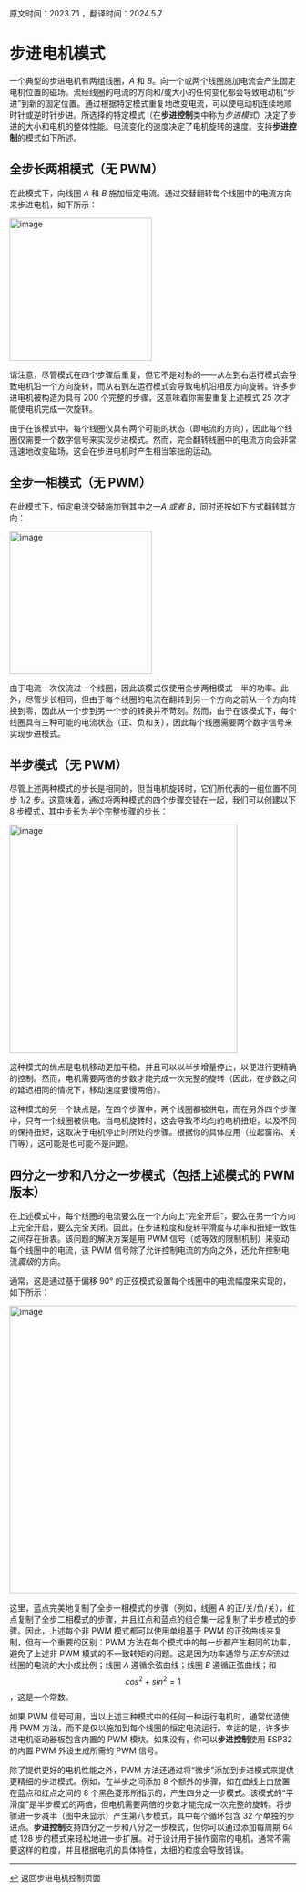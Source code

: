 原文时间：2023.7.1 ，翻译时间：2024.5.7

# 步进电机模式

一个典型的步进电机有两组线圈，*A* 和 *B*。向一个或两个线圈施加电流会产生固定电机位置的磁场。流经线圈的电流的方向和/或大小的任何变化都会导致电动机“步进”到新的固定位置。通过根据特定模式重复地改变电流，可以使电动机连续地顺时针或逆时针步进。所选择的特定模式（在**步进控制**类中称为*步进模式*）决定了步进的大小和电机的整体性能。电流变化的速度决定了电机旋转的速度。支持**步进控制**的模式如下所述。

## 全步长两相模式（无 PWM）

在此模式下，向线圈 *A* 和 *B* 施加恒定电流。通过交替翻转每个线圈中的电流方向来步进电机，如下所示：

<img width="250" alt="image" src="https://github.com/HomeSpan/HomeSpan/assets/68477936/8bea7031-7325-4ded-8ebd-5554d8f1e13d"><br>

请注意，尽管模式在四个步骤后重复，但它不是对称的——从左到右运行模式会导致电机沿一个方向旋转，而从右到左运行模式会导致电机沿相反方向旋转。许多步进电机被构造为具有 200 个完整的步骤，这意味着你需要重复上述模式 25 次才能使电机完成一次旋转。

由于在该模式中，每个线圈仅具有两个可能的状态（即电流的方向），因此每个线圈仅需要一个数字信号来实现步进模式。然而，完全翻转线圈中的电流方向会非常迅速地改变磁场，这会在步进电机时产生相当笨拙的运动。

## 全步一相模式（无 PWM）

在此模式下，恒定电流交替施加到其中之一*A* *或者* *B*，同时还按如下方式翻转其方向：

<img width="250" alt="image" src="https://github.com/HomeSpan/HomeSpan/assets/68477936/cbf2fea5-072e-4fef-9231-504bb483b0c0"><br>

由于电流一次仅流过一个线圈，因此该模式仅使用全步两相模式一半的功率。此外，尽管步长相同，但由于每个线圈的电流在翻转到另一个方向之前从一个方向转换到零，因此从一个步到另一个步的转换并不苛刻。然而，由于在该模式下，每个线圈具有三种可能的电流状态（正、负和关），因此每个线圈需要两个数字信号来实现步进模式。

## 半步模式（无 PWM）

尽管上述两种模式的步长是相同的，但当电机旋转时，它们所代表的一组位置不同步 1/2 步。这意味着，通过将两种模式的四个步骤交错在一起，我们可以创建以下 8 步模式，其中步长为*半*个完整步骤的步长：
      
<img width="400" alt="image" src="https://github.com/HomeSpan/HomeSpan/assets/68477936/ec317c77-fbd9-4641-9d50-d822b477c9ec"><br>

这种模式的优点是电机移动更加平稳，并且可以以半步增量停止，以便进行更精确的控制。然而，电机需要两倍的步数才能完成一次完整的旋转（因此，在步数之间的延迟相同的情况下，移动速度要慢两倍）。

这种模式的另一个缺点是，在四个步骤中，两个线圈都被供电，而在另外四个步骤中，只有一个线圈被供电。当电机旋转时，这会导致不均匀的电机扭矩，以及不同的保持扭矩，这取决于电机停止时所处的步骤。根据你的具体应用（拉起窗帘、关门等），这可能是也可能不是问题。

## 四分之一步和八分之一步模式（包括上述模式的 PWM 版本）

在上述模式中，每个线圈的电流要么在一个方向上“完全开启”，要么在另一个方向上完全开启，要么完全关闭。因此，在步进粒度和旋转平滑度与功率和扭矩一致性之间存在折衷。该问题的解决方案是用 PWM 信号（或等效的限制机制）来驱动每个线圈中的电流，该 PWM 信号除了允许控制电流的方向之外，还允许控制电流*震级*的方向。

通常，这是通过基于偏移 90° 的正弦模式设置每个线圈中的电流幅度来实现的，如下所示：

<img width="505" alt="image" src="https://github.com/HomeSpan/HomeSpan/assets/68477936/75a6176b-b5b4-4b85-a394-a4d6e1f9bf3d"><br>

这里，蓝点完美地复制了全步一相模式的步骤（例如，线圈 *A* 的正/关/负/关），红点复制了全步二相模式的步骤，并且红点和蓝点的组合集一起复制了半步模式的步骤。因此，上述每个非 PWM 模式都可以使用单组基于 PWM 的正弦曲线来复制，但有一个重要的区别：PWM 方法在每个模式中的每一步都产生相同的功率，避免了上述非 PWM 模式的不一致转矩的问题。这是因为功率通常与*正方形*流过线圈的电流的大小成比例；线圈 *A* 遵循余弦曲线；线圈 *B* 遵循正弦曲线；和 $$cos^2+sin^2=1$$，这是一个常数。

如果 PWM 信号可用，当以上述三种模式中的任何一种运行电机时，通常优选使用 PWM 方法，而不是仅以施加到每个线圈的恒定电流运行。幸运的是，许多步进电机驱动器板包含内置的 PWM 模块。如果没有，你可以**步进控制**使用 ESP32 的内置 PWM 外设生成所需的 PWM 信号。

除了提供更好的电机性能之外，PWM 方法还通过将“微步”添加到步进模式来提供更精细的步进模式。例如，在半步之间添加 8 个额外的步骤，如在曲线上由放置在蓝点和红点之间的 8 个黑色菱形所指示的，产生四分之一步模式。该模式的“平滑度”是半步模式的两倍，但电机需要两倍的步数才能完成一次完整的旋转。将步骤进一步减半（图中未显示）产生第八步模式，其中每个循环包含 32 个单独的步进点。**步进控制**支持四分之一步和八分之一步模式，但你可以通过添加每周期 64 或 128 步的模式来轻松地进一步扩展。对于设计用于操作窗帘的电机，通常不需要这样的粒度，并且根据电机的具体特性，太细的粒度会导致错误。

---

[↩️](Stepper.md) 返回步进电机控制页面

